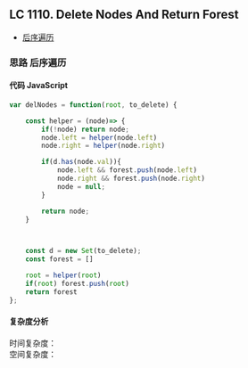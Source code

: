 ## LC 1110. Delete Nodes And Return Forest

- [后序遍历](#思路-后序遍历)

### 思路 后序遍历

#### 代码 JavaScript

```JavaScript
var delNodes = function(root, to_delete) {

    const helper = (node)=> {
        if(!node) return node;
        node.left = helper(node.left)
        node.right = helper(node.right)

        if(d.has(node.val)){
            node.left && forest.push(node.left)
            node.right && forest.push(node.right)
            node = null;
        }

        return node;
    }



    const d = new Set(to_delete);
    const forest = []

    root = helper(root)
    if(root) forest.push(root)
    return forest
};

```

#### 复杂度分析
时间复杂度： </br>
空间复杂度：